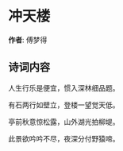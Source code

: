 # 冲天楼

**作者**: 傅梦得

## 诗词内容

人生行乐是便宜，惯入深林细品题。

有石两行如壁立，登楼一望觉天低。

亭前秋意惊松露，山外湖光拍柳堤。

此景欲吟吟不尽，夜深分付野猿啼。

